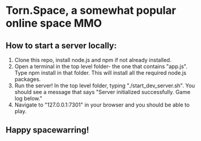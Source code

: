# Torn.Space, a somewhat popular online space MMO

## How to start a server locally:
1. Clone this repo, install node.js and npm if not already installed.
2. Open a terminal in the top level folder- the one that contains "app.js". Type npm install in that folder. This will install all the required node.js packages.
3. Run the server! In the top level folder, typing "./start_dev_server.sh". You should see a message that says "Server initialized successfully. Game log below."
4. Navigate to "127.0.0.1:7301" in your browser and you should be able to play.

## Happy spacewarring!
